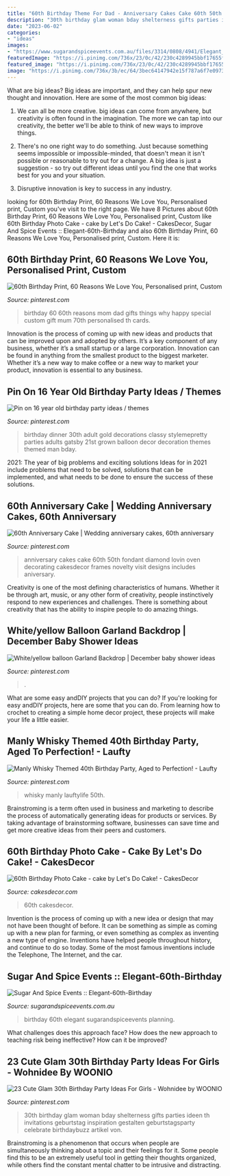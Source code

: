```yaml
---
title: "60th Birthday Theme For Dad - Anniversary Cakes Cake 60th 50th Fondant Diamond Lovin Oven Decorating Cakesdecor Frames Novelty Visit Designs Includes Aniversary"
description: "30th birthday glam woman bday shelterness gifts parties ideen th invitations geburtstag inspiration gestalten geburtstagsparty celebrate birthdaybuzz artikel von"
date: "2023-06-02"
categories:
- "ideas"
images:
- "https://www.sugarandspiceevents.com.au/files/3314/0808/4941/Elegant_60th_Birthday_Image2.jpg"
featuredImage: "https://i.pinimg.com/736x/23/0c/42/230c4289945bbf17655fbf50c04efc0a--th-birthday-parties-birthday-party-ideas.jpg"
featured_image: "https://i.pinimg.com/736x/23/0c/42/230c4289945bbf17655fbf50c04efc0a--th-birthday-parties-birthday-party-ideas.jpg"
image: "https://i.pinimg.com/736x/3b/ec/64/3bec64147942e15f787a6f7e09733819.jpg"
---
```



What are big ideas?
Big ideas are important, and they can help spur new thought and innovation. Here are some of the most common big ideas:
1. We can all be more creative. big ideas can come from anywhere, but creativity is often found in the imagination. The more we can tap into our creativity, the better we'll be able to think of new ways to improve things.

2. There's no one right way to do something. Just because something seems impossible or impossible-minded, that doesn't mean it isn't possible or reasonable to try out for a change. A big idea is just a suggestion - so try out different ideas until you find the one that works best for you and your situation.

3. Disruptive innovation is key to success in any industry.

	

		
looking for 60th Birthday Print, 60 Reasons We Love You, Personalised print, Custom you've visit to the right page. We have 8 Pictures about 60th Birthday Print, 60 Reasons We Love You, Personalised print, Custom like 60th Birthday Photo Cake - cake by Let&#039;s Do Cake! - CakesDecor, Sugar And Spice Events :: Elegant-60th-Birthday and also 60th Birthday Print, 60 Reasons We Love You, Personalised print, Custom. Here it is:
		
    
## 60th Birthday Print, 60 Reasons We Love You, Personalised Print, Custom

<img loading=lazy src="https://i.pinimg.com/736x/cc/23/41/cc234138b413d9ba4af6ba0e7094c421--th-birthday-gifts--birthday.jpg" onerror="this.onerror=null;this.src='https://tse1.mm.bing.net/th?id=OIP.xFIbKGXqdOguHiNoFBRFhAHaHa&amp;pid=15.1';" alt="60th Birthday Print, 60 Reasons We Love You, Personalised print, Custom">

_Source: pinterest.com_

>birthday 60 60th reasons mom dad gifts things why happy special custom gift mum 70th personalised th cards. 

	

Innovation is the process of coming up with new ideas and products that can be improved upon and adopted by others. It’s a key component of any business, whether it’s a small startup or a large corporation. Innovation can be found in anything from the smallest product to the biggest marketer. Whether it’s a new way to make coffee or a new way to market your product, innovation is essential to any business.

    
## Pin On 16 Year Old Birthday Party Ideas / Themes

<img loading=lazy src="https://i.pinimg.com/736x/01/54/2a/01542a3ef6665aef87021d2bcf135800--adult-birthday-party-th-birthday-parties.jpg" onerror="this.onerror=null;this.src='https://tse4.mm.bing.net/th?id=OIP.2KkyWdpEM59v-ev1KI87QQHaLH&amp;pid=15.1';" alt="Pin on 16 year old birthday party ideas / themes">

_Source: pinterest.com_

>birthday dinner 30th adult gold decorations classy stylemepretty parties adults gatsby 21st grown balloon decor decoration themes themed man bday. 

	

2021: The year of big problems and exciting solutions
Ideas for in 2021 include problems that need to be solved, solutions that can be implemented, and what needs to be done to ensure the success of these solutions.

    
## 60th Anniversary Cake | Wedding Anniversary Cakes, 60th Anniversary

<img loading=lazy src="https://i.pinimg.com/736x/f5/92/77/f592778b7c2393eb866a8792d86ee546.jpg" onerror="this.onerror=null;this.src='https://tse3.mm.bing.net/th?id=OIP.LyUz0FSczbaHW2u9TrZtygHaLW&amp;pid=15.1';" alt="60th Anniversary Cake | Wedding anniversary cakes, 60th anniversary">

_Source: pinterest.com_

>anniversary cakes cake 60th 50th fondant diamond lovin oven decorating cakesdecor frames novelty visit designs includes aniversary. 

	

Creativity is one of the most defining characteristics of humans. Whether it be through art, music, or any other form of creativity, people instinctively respond to new experiences and challenges. There is something about creativity that has the ability to inspire people to do amazing things.

    
## White/yellow Balloon Garland Backdrop | December Baby Shower Ideas

<img loading=lazy src="https://i.pinimg.com/736x/3b/ec/64/3bec64147942e15f787a6f7e09733819.jpg" onerror="this.onerror=null;this.src='https://tse2.mm.bing.net/th?id=OIP.WfjxWTb6b1fnSCHDlxdLegHaJ4&amp;pid=15.1';" alt="White/yellow balloon Garland Backdrop | December baby shower ideas">

_Source: pinterest.com_

>. 

	

What are some easy andDIY projects that you can do?
If you're looking for easy andDIY projects, here are some that you can do. From learning how to crochet to creating a simple home decor project, these projects will make your life a little easier.

    
## Manly Whisky Themed 40th Birthday Party, Aged To Perfection! - Laufty

<img loading=lazy src="https://i.pinimg.com/736x/b6/48/50/b64850ea531c9c59a0674522b572cd2e.jpg" onerror="this.onerror=null;this.src='https://tse4.mm.bing.net/th?id=OIP.yJ_VO4mcFn21OIfysO_61AHaJ3&amp;pid=15.1';" alt="Manly Whisky Themed 40th Birthday Party, Aged to Perfection! - Laufty">

_Source: pinterest.com_

>whisky manly lauftylife 50th. 

	

Brainstroming is a term often used in business and marketing to describe the process of automatically generating ideas for products or services. By taking advantage of brainstorming software, businesses can save time and get more creative ideas from their peers and customers.

    
## 60th Birthday Photo Cake - Cake By Let&#039;s Do Cake! - CakesDecor

<img loading=lazy src="https://pic.cakesdecor.com/m/qshguum9jvdsjkj05nlw.jpg" onerror="this.onerror=null;this.src='https://tse4.mm.bing.net/th?id=OIP.U2OJ0-5UXXc6VlHdeJ19pwHaKW&amp;pid=15.1';" alt="60th Birthday Photo Cake - cake by Let&#039;s Do Cake! - CakesDecor">

_Source: cakesdecor.com_

>60th cakesdecor. 

	

Invention is the process of coming up with a new idea or design that may not have been thought of before. It can be something as simple as coming up with a new plan for farming, or even something as complex as inventing a new type of engine. Inventions have helped people throughout history, and continue to do so today. Some of the most famous inventions include the Telephone, The Internet, and the car.

    
## Sugar And Spice Events :: Elegant-60th-Birthday

<img loading=lazy src="https://www.sugarandspiceevents.com.au/files/3314/0808/4941/Elegant_60th_Birthday_Image2.jpg" onerror="this.onerror=null;this.src='https://tse1.mm.bing.net/th?id=OIP.lHtRdmha9HG4J7CVYdVp6AHaE2&amp;pid=15.1';" alt="Sugar And Spice Events :: Elegant-60th-Birthday">

_Source: sugarandspiceevents.com.au_

>birthday 60th elegant sugarandspiceevents planning. 

	

What challenges does this approach face?
How does the new approach to teaching risk being ineffective? How can it be improved?

    
## 23 Cute Glam 30th Birthday Party Ideas For Girls - Wohnidee By WOONIO

<img loading=lazy src="https://i.pinimg.com/736x/23/0c/42/230c4289945bbf17655fbf50c04efc0a--th-birthday-parties-birthday-party-ideas.jpg" onerror="this.onerror=null;this.src='https://tse2.mm.bing.net/th?id=OIP.Wh6sKFwdlb6G9fL7m2t4RQHaLG&amp;pid=15.1';" alt="23 Cute Glam 30th Birthday Party Ideas For Girls - Wohnidee by WOONIO">

_Source: pinterest.com_

>30th birthday glam woman bday shelterness gifts parties ideen th invitations geburtstag inspiration gestalten geburtstagsparty celebrate birthdaybuzz artikel von. 

	

Brainstroming is a phenomenon that occurs when people are simultaneously thinking about a topic and their feelings for it. Some people find this to be an extremely useful tool in getting their thoughts organized, while others find the constant mental chatter to be intrusive and distracting.

